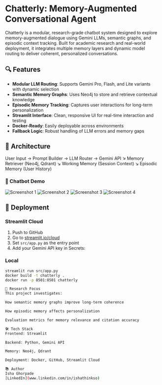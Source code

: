 # Chatterly: Memory-Augmented Conversational Agent

Chatterly is a modular, research-grade chatbot system designed to explore memory-augmented dialogue using Gemini LLMs, semantic graphs, and episodic context tracking. Built for academic research and real-world deployment, it integrates multiple memory layers and dynamic model routing to deliver coherent, personalized conversations.

## 🔍 Features

- **Modular LLM Routing**: Supports Gemini Pro, Flash, and Lite variants with dynamic selection
- **Semantic Memory Graphs**: Uses Neo4j to store and retrieve contextual knowledge
- **Episodic Memory Tracking**: Captures user interactions for long-term personalization
- **Streamlit Interface**: Clean, responsive UI for real-time interaction and testing
- **Docker-Ready**: Easily deployable across environments
- **Fallback Logic**: Robust handling of LLM errors and memory gaps

## 🧠 Architecture

User Input → Prompt Builder → LLM Router → Gemini API 
↘ Memory Retriever (Neo4j, Qdrant) 
↘ Working Memory (Session Context) 
↘ Episodic Memory (User History)

### 💬 Chatbot Demo

![Screenshot 1](1.png)
![Screenshot 2](2.png)
![Screenshot 3](3.png)
![Screenshot 4](4.png)

## 🚀 Deployment

### Streamlit Cloud
1. Push to GitHub
2. Go to [streamlit.io/cloud](https://streamlit.io/cloud)
3. Set `src/app.py` as the entry point
4. Add your Gemini API key in Secrets:

### Local
```bash
streamlit run src/app.py
docker build -t chatterly .
docker run -p 8501:8501 chatterly

🧪 Research Focus
This project investigates:

How semantic memory graphs improve long-term coherence

How episodic memory affects personalization

Evaluation metrics for memory relevance and citation accuracy

🛠️ Tech Stack
Frontend: Streamlit

Backend: Python, Gemini API

Memory: Neo4j, Qdrant

Deployment: Docker, GitHub, Streamlit Cloud

📚 Author
Isha Ghorpade
[LinkedIn](www.linkedin.com/in/ishathinkso)
